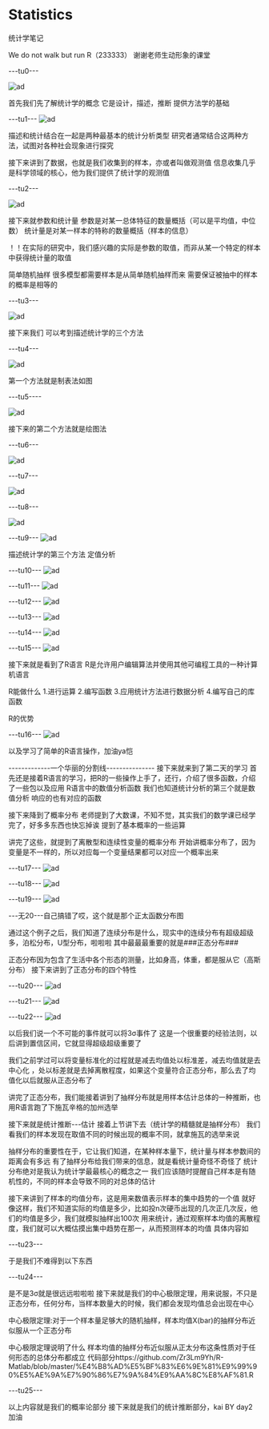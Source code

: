# Statistics
统计学笔记

We do not walk but run R（233333）
谢谢老师生动形象的课堂

---tu0---

![ad](https://github.com/Zr3Lm9Yh/Statistics/blob/master/img/tu0.PNG)



首先我们先了解统计学的概念
它是设计，描述，推断 提供方法学的基础

---tu1---
![ad](https://github.com/Zr3Lm9Yh/Statistics/blob/master/img/tu1.png)


描述和统计结合在一起是两种最基本的统计分析类型
研究者通常结合这两种方法，试图对各种社会现象进行探究




接下来讲到了数据，也就是我们收集到的样本，亦或者叫做观测值
信息收集几乎是科学领域的核心，他为我们提供了统计学的观测值


---tu2---

![ad](https://github.com/Zr3Lm9Yh/Statistics/blob/master/img/tu2.png)



接下来就参数和统计量
参数是对某一总体特征的数量概括（可以是平均值，中位数）
统计量是对某一样本的特称的数量概括（样本的信息）

！！在实际的研究中，我们感兴趣的实际是参数的取值，而非从某一个特定的样本中获得统计量的取值

简单随机抽样
很多模型都需要样本是从简单随机抽样而来
需要保证被抽中的样本的概率是相等的


---tu3---

![ad](https://github.com/Zr3Lm9Yh/Statistics/blob/master/img/tu3.png)




接下来我们
可以考到描述统计学的三个方法





---tu4---

![ad](https://github.com/Zr3Lm9Yh/Statistics/blob/master/img/tu4.png)







第一个方法就是制表法如图






---tu5----

![ad](https://github.com/Zr3Lm9Yh/Statistics/blob/master/img/tu5.PNG)






接下来的第二个方法就是绘图法






---tu6---

![ad](https://github.com/Zr3Lm9Yh/Statistics/blob/master/img/tu6.png)





---tu7---


![ad](https://github.com/Zr3Lm9Yh/Statistics/blob/master/img/tu7.PNG)






---tu8---


![ad](https://github.com/Zr3Lm9Yh/Statistics/blob/master/img/tu8.PNG)



---tu9---
![ad](https://github.com/Zr3Lm9Yh/Statistics/blob/master/img/tu9.PNG)



描述统计学的第三个方法
定值分析

---tu10---
![ad](https://github.com/Zr3Lm9Yh/Statistics/blob/master/img/tu10.png)





---tu11---
![ad](https://github.com/Zr3Lm9Yh/Statistics/blob/master/img/tu11.PNG)






---tu12---
![ad](https://github.com/Zr3Lm9Yh/Statistics/blob/master/img/tu12.PNG)







---tu13---
![ad](https://github.com/Zr3Lm9Yh/Statistics/blob/master/img/tu13.PNG)




---tu14---
![ad](https://github.com/Zr3Lm9Yh/Statistics/blob/master/img/tu14.PNG)





---tu15---
![ad](https://github.com/Zr3Lm9Yh/Statistics/blob/master/img/tu15.png)









接下来就是看到了R语言
R是允许用户编辑算法并使用其他可编程工具的一种计算机语言

R能做什么
1.进行运算
2.编写函数
3.应用统计方法进行数据分析
4.编写自己的库函数

R的优势



---tu16---
![ad](https://github.com/Zr3Lm9Yh/Statistics/blob/master/img/tu16.PNG)






以及学习了简单的R语言操作，加油ya恺



-------------一个华丽的分割线---------------
接下来就来到了第二天的学习
首先还是接着R语言的学习，把R的一些操作上手了，还行，介绍了很多函数，介绍了一些包以及应用
R语言中的数值分析函数
我们也知道统计分析的第三个就是数值分析
响应的也有对应的函数



接下来降到了概率分布
老师提到了大数课，不知不觉，其实我们的数学课已经学完了，好多多东西也快忘掉诶
提到了基本概率的一些运算

讲完了这些，就提到了离散型和连续性变量的概率分布
开始讲概率分布了，因为变量是不一样的，所以对应每一个变量结果都可以对应一个概率出来

---tu17---
![ad](https://github.com/Zr3Lm9Yh/Statistics/blob/master/img/tu17.png)




---tu18---
![ad](https://github.com/Zr3Lm9Yh/Statistics/blob/master/img/tu18.PNG)




---tu19---
![ad](https://github.com/Zr3Lm9Yh/Statistics/blob/master/img/tu19.PNG)



---无20---自己搞错了哎，这个就是那个正太函数分布图


通过这个例子之后，我们知道了连续分布是什么，现实中的连续分布有超级超级多，泊松分布，U型分布，啦啦啦
其中最最最重要的就是###正态分布###


正态分布因为包含了生活中各个形态的测量，比如身高，体重，都是服从它（高斯分布）
接下来讲到了正态分布的四个特性


---tu20---
![ad](https://github.com/Zr3Lm9Yh/Statistics/blob/master/img/tu20.PNG)



---tu21---
![ad](https://github.com/Zr3Lm9Yh/Statistics/blob/master/img/tu21.PNG)




---tu22---
![ad](https://github.com/Zr3Lm9Yh/Statistics/blob/master/img/tu22.PNG)


以后我们说一个不可能的事件就可以将3σ事件了
这是一个很重要的经验法则，以后讲到置信区间，它就显得超级超级重要了

我们之前学过可以将变量标准化的过程就是减去均值处以标准差，减去均值就是去中心化
，处以标差就是去掉离散程度，如果这个变量符合正态分布，那么去了均值化以后就服从正态分布了


讲完了正态分布，我们能接着讲到了抽样分布就是用样本估计总体的一种推断，也用R语言跑了下施瓦辛格的加州选举

接下来就是统计推断---估计
接着上节讲下去（统计学的精髓就是抽样分布）
我们看我们的样本发现在取值不同的时候出现的概率不同，就拿施瓦的选举来说



抽样分布的重要性在于，它让我们知道，在某种样本量下，统计量与样本参数间的距离会有多远
有了抽样分布给我们带来的信息，就是看统计量奇怪不奇怪了
统计分布绝对是我认为统计学最最核心的概念之一
我们应该随时提醒自己样本是有随机性的，不同的样本会导致不同的对总体的估计



接下来讲到了样本的均值分布，这是用来数值表示样本的集中趋势的一个值
就好像这样，我们不知道实际的均值是多少，比如投n次硬币出现的几次正几次反，他们的均值是多少，我们就模拟抽样出100次
用来统计，通过观察样本均值的离散程度，我们就可以大概估摸出集中趋势在那一，从而预测样本的均值
具体内容如


---tu23---



于是我们不难得到以下东西


---tu24---




是不是3σ就是很远远啦啦啦
接下来就是我们的中心极限定理，用来说服，不只是正态分布，任何分布，当样本数量大的时候，我们都会发现均值总会出现在中心

中心极限定理:对于一个样本量足够大的随机抽样，样本均值X(bar)的抽样分布近似服从一个正态分布

中心极限定理说明了什么
样本均值的抽样分布近似服从正太分布这条性质对于任何形态的总体分布都成立
代码部分https://github.com/Zr3Lm9Yh/R-Matlab/blob/master/%E4%B8%AD%E5%BF%83%E6%9E%81%E9%99%90%E5%AE%9A%E7%90%86%E7%9A%84%E9%AA%8C%E8%AF%81.R


---tu25---


以上内容就是我们的概率论部分
接下来就是我们的统计推断部分，kai BY day2 加油

